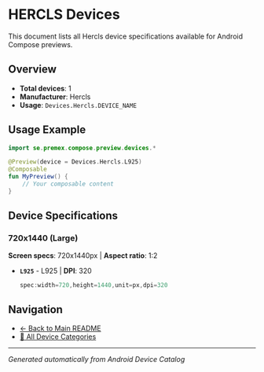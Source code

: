 # HERCLS Devices

This document lists all Hercls device specifications available for Android Compose previews.

## Overview

- **Total devices**: 1
- **Manufacturer**: Hercls
- **Usage**: `Devices.Hercls.DEVICE_NAME`

## Usage Example

```kotlin
import se.premex.compose.preview.devices.*

@Preview(device = Devices.Hercls.L925)
@Composable
fun MyPreview() {
    // Your composable content
}
```

## Device Specifications

### 720x1440 (Large)

**Screen specs**: 720x1440px | **Aspect ratio**: 1:2

- **`L925`** - L925 | **DPI**: 320
  ```kotlin
  spec:width=720,height=1440,unit=px,dpi=320
  ```

## Navigation

- [← Back to Main README](../../README.md)
- [📱 All Device Categories](../README.md)

---
*Generated automatically from Android Device Catalog*

